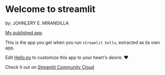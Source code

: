 # Welcome to streamlit

by: JOHNLERY E. MIRANDILLA

[My published app](https://mirandilla-cs3b-clumq2jdtyf.streamlit.app/)

This is the app you get when you run `streamlit hello`, extracted as its own app.

Edit [Hello.py](./Hello.py) to customize this app to your heart's desire. ❤️

Check it out on [Streamlit Community Cloud](https://st-hello-app.streamlit.app/)
